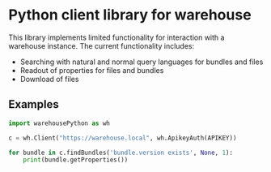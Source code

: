 # Python client library for warehouse

This library implements limited functionality for interaction with a warehouse instance. The current functionality includes:

* Searching with natural and normal query languages for bundles and files
* Readout of properties for files and bundles
* Download of files

## Examples

```python
import warehousePython as wh

c = wh.Client("https://warehouse.local", wh.ApikeyAuth(APIKEY))

for bundle in c.findBundles('bundle.version exists', None, 1):
    print(bundle.getProperties())
```
